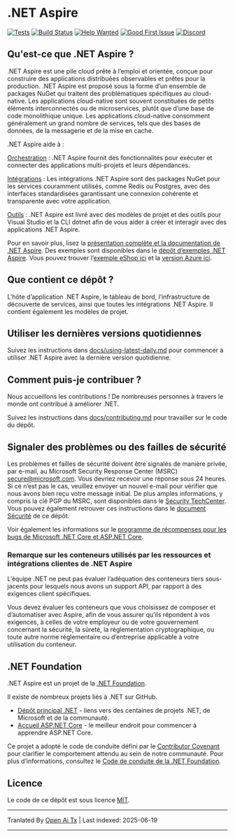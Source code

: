 # .NET Aspire

[![Tests](https://github.com/dotnet/aspire/actions/workflows/tests.yml/badge.svg?branch=main&event=push)](https://github.com/dotnet/aspire/actions/workflows/tests.yml)
[![Build Status](https://dev.azure.com/dnceng-public/public/_apis/build/status%2Fdotnet%2Faspire%2Fdotnet.aspire?branchName=main)](https://dev.azure.com/dnceng-public/public/_build/latest?definitionId=274&branchName=main)
[![Help Wanted](https://img.shields.io/github/issues/dotnet/aspire/help%20wanted?style=flat&color=%24EC820&label=help%20wanted)](https://github.com/dotnet/aspire/labels/help%20wanted)
[![Good First Issue](https://img.shields.io/github/issues/dotnet/aspire/good%20first%20issue?style=flat&color=%24EC820&label=good%20first%20issue)](https://github.com/dotnet/aspire/labels/good%20first%20issue)
[![Discord](https://img.shields.io/discord/732297728826277939?style=flat&logo=discord&logoColor=white&label=Join%20our%20Discord&labelColor=512bd4&color=cyan)](https://discord.com/invite/h87kDAHQgJ)

## Qu'est-ce que .NET Aspire ?

.NET Aspire est une pile cloud prête à l’emploi et orientée, conçue pour construire des applications distribuées observables et prêtes pour la production. .NET Aspire est proposé sous la forme d’un ensemble de packages NuGet qui traitent des problématiques spécifiques au cloud-native. Les applications cloud-native sont souvent constituées de petits éléments interconnectés ou de microservices, plutôt que d’une base de code monolithique unique. Les applications cloud-native consomment généralement un grand nombre de services, tels que des bases de données, de la messagerie et de la mise en cache.

.NET Aspire aide à :

[Orchestration](https://learn.microsoft.com/dotnet/aspire/get-started/aspire-overview?#orchestration) : .NET Aspire fournit des fonctionnalités pour exécuter et connecter des applications multi-projets et leurs dépendances.

[Intégrations](https://learn.microsoft.com/dotnet/aspire/get-started/aspire-overview?#net-aspire-integrations) : Les intégrations .NET Aspire sont des packages NuGet pour les services couramment utilisés, comme Redis ou Postgres, avec des interfaces standardisées garantissant une connexion cohérente et transparente avec votre application.

[Outils](https://learn.microsoft.com/dotnet/aspire/get-started/aspire-overview?#project-templates-and-tooling) : .NET Aspire est livré avec des modèles de projet et des outils pour Visual Studio et la CLI dotnet afin de vous aider à créer et interagir avec des applications .NET Aspire.

Pour en savoir plus, lisez la [présentation complète et la documentation de .NET Aspire](https://learn.microsoft.com/dotnet/aspire/). Des exemples sont disponibles dans le [dépôt d’exemples .NET Aspire](https://github.com/dotnet/aspire-samples). Vous pouvez trouver l’[exemple eShop ici](https://github.com/dotnet/eshop) et la [version Azure ici](https://github.com/Azure-Samples/eShopOnAzure).

## Que contient ce dépôt ?

L’hôte d’application .NET Aspire, le tableau de bord, l’infrastructure de découverte de services, ainsi que toutes les intégrations .NET Aspire. Il contient également les modèles de projet.

## Utiliser les dernières versions quotidiennes

Suivez les instructions dans [docs/using-latest-daily.md](https://raw.githubusercontent.com/dotnet/aspire/main/docs/using-latest-daily.md) pour commencer à utiliser .NET Aspire avec la dernière version quotidienne.

## Comment puis-je contribuer ?

Nous accueillons les contributions ! De nombreuses personnes à travers le monde ont contribué à améliorer .NET.

Suivez les instructions dans [docs/contributing.md](https://raw.githubusercontent.com/dotnet/aspire/main/docs/contributing.md) pour travailler sur le code du dépôt.

## Signaler des problèmes ou des failles de sécurité

Les problèmes et failles de sécurité doivent être signalés de manière privée, par e-mail, au Microsoft Security Response Center (MSRC) <secure@microsoft.com>. Vous devriez recevoir une réponse sous 24 heures. Si ce n’est pas le cas, veuillez envoyer un nouvel e-mail pour vérifier que nous avons bien reçu votre message initial. De plus amples informations, y compris la clé PGP du MSRC, sont disponibles dans le [Security TechCenter](https://www.microsoft.com/msrc/faqs-report-an-issue). Vous pouvez également retrouver ces instructions dans le [document Sécurité](https://raw.githubusercontent.com/dotnet/aspire/main/SECURITY.md) de ce dépôt.

Voir également les informations sur le [programme de récompenses pour les bugs de Microsoft .NET Core et ASP.NET Core](https://www.microsoft.com/msrc/bounty-dot-net-core).

### Remarque sur les conteneurs utilisés par les ressources et intégrations clientes de .NET Aspire

L’équipe .NET ne peut pas évaluer l’adéquation des conteneurs tiers sous-jacents pour lesquels nous avons un support API, par rapport à des exigences client spécifiques.

Vous devez évaluer les conteneurs que vous choisissez de composer et d’automatiser avec Aspire, afin de vous assurer qu’ils répondent à vos exigences, à celles de votre employeur ou de votre gouvernement concernant la sécurité, la sûreté, la réglementation cryptographique, ou toute autre norme réglementaire ou d’entreprise applicable à votre utilisation du conteneur.

## .NET Foundation

.NET Aspire est un projet de la [.NET Foundation](https://www.dotnetfoundation.org/projects).

Il existe de nombreux projets liés à .NET sur GitHub.

* [Dépôt principal .NET](https://github.com/Microsoft/dotnet) - liens vers des centaines de projets .NET, de Microsoft et de la communauté.
* [Accueil ASP.NET Core](https://docs.microsoft.com/aspnet/core) - le meilleur endroit pour commencer à apprendre ASP.NET Core.

Ce projet a adopté le code de conduite défini par le [Contributor Covenant](https://contributor-covenant.org) pour clarifier le comportement attendu au sein de notre communauté. Pour plus d’informations, consultez le [Code de conduite de la .NET Foundation](https://www.dotnetfoundation.org/code-of-conduct).

## Licence

Le code de ce dépôt est sous licence [MIT](https://raw.githubusercontent.com/dotnet/aspire/main/LICENSE.TXT).

---

Tranlated By [Open Ai Tx](https://github.com/OpenAiTx/OpenAiTx) | Last indexed: 2025-06-19

---